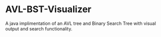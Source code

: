 # AVL-BST-Visualizer
A java implimentation of an AVL tree and Binary Search Tree with visual output and search functionality. 
